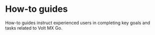 # How-to guides

How-to guides instruct experienced users in completing key goals and tasks related to Volt MX Go.